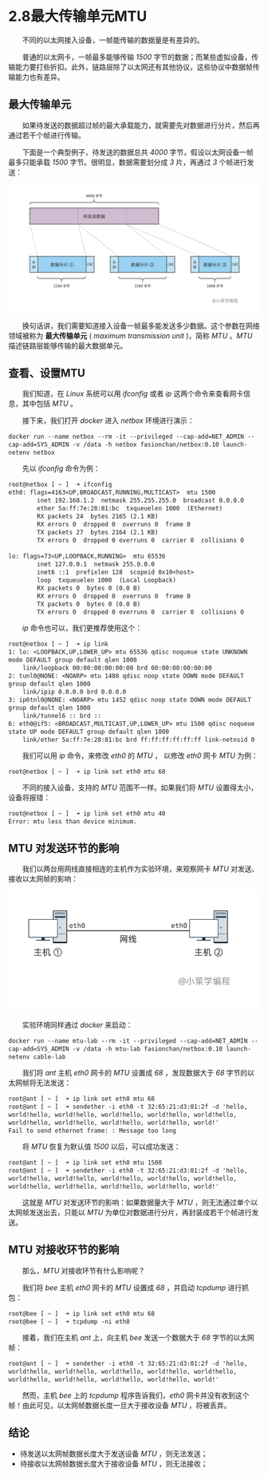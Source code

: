 # 2.8最大传输单元MTU

　　不同的以太网接入设备，一帧能传输的数据量是有差异的。

　　普通的以太网卡，一帧最多能够传输 *1500* 字节的数据；而某些虚拟设备，传输能力要打些折扣。此外，链路层除了以太网还有其他协议，这些协议中数据帧传输能力也有差异。

## 最大传输单元

　　如果待发送的数据超过帧的最大承载能力，就需要先对数据进行分片，然后再通过若干个帧进行传输。

　　下面是一个典型例子，待发送的数据总共 *4000* 字节，假设以太网设备一帧最多只能承载 *1500* 字节。很明显，数据需要划分成 *3* 片，再通过 *3* 个帧进行发送：

​![](assets/network-asset-07eb567654c4cd18b39a9e6ff18edf04-20241221170706-b7xjj6q.png)​

　　换句话讲，我们需要知道接入设备一帧最多能发送多少数据。这个参数在网络领域被称为 **最大传输单元** ( *maximum transmission unit* )，简称 *MTU* 。*MTU* 描述链路层能够传输的最大数据单元。

## 查看、设置MTU

　　我们知道，在 *Linux* 系统可以用 *ifconfig* 或者 *ip* 这两个命令来查看网卡信息，其中包括 *MTU* 。

　　接下来，我们打开 *docker* 进入 *netbox* 环境进行演示：

```shell
docker run --name netbox --rm -it --privileged --cap-add=NET_ADMIN --cap-add=SYS_ADMIN -v /data -h netbox fasionchan/netbox:0.10 launch-netenv netbox
```

　　先以 *ifconfig* 命令为例：

```shell
root@netbox [ ~ ]  ➜ ifconfig
eth0: flags=4163<UP,BROADCAST,RUNNING,MULTICAST>  mtu 1500
        inet 192.168.1.2  netmask 255.255.255.0  broadcast 0.0.0.0
        ether 5a:ff:7e:28:81:bc  txqueuelen 1000  (Ethernet)
        RX packets 24  bytes 2165 (2.1 KB)
        RX errors 0  dropped 0  overruns 0  frame 0
        TX packets 27  bytes 2164 (2.1 KB)
        TX errors 0  dropped 0 overruns 0  carrier 0  collisions 0

lo: flags=73<UP,LOOPBACK,RUNNING>  mtu 65536
        inet 127.0.0.1  netmask 255.0.0.0
        inet6 ::1  prefixlen 128  scopeid 0x10<host>
        loop  txqueuelen 1000  (Local Loopback)
        RX packets 0  bytes 0 (0.0 B)
        RX errors 0  dropped 0  overruns 0  frame 0
        TX packets 0  bytes 0 (0.0 B)
        TX errors 0  dropped 0 overruns 0  carrier 0  collisions 0

```

　　*ip* 命令也可以，我们更推荐使用这个：

```shell
root@netbox [ ~ ]  ➜ ip link
1: lo: <LOOPBACK,UP,LOWER_UP> mtu 65536 qdisc noqueue state UNKNOWN mode DEFAULT group default qlen 1000
    link/loopback 00:00:00:00:00:00 brd 00:00:00:00:00:00
2: tunl0@NONE: <NOARP> mtu 1480 qdisc noop state DOWN mode DEFAULT group default qlen 1000
    link/ipip 0.0.0.0 brd 0.0.0.0
3: ip6tnl0@NONE: <NOARP> mtu 1452 qdisc noop state DOWN mode DEFAULT group default qlen 1000
    link/tunnel6 :: brd ::
6: eth0@if5: <BROADCAST,MULTICAST,UP,LOWER_UP> mtu 1500 qdisc noqueue state UP mode DEFAULT group default qlen 1000
    link/ether 5a:ff:7e:28:81:bc brd ff:ff:ff:ff:ff:ff link-netnsid 0
```

　　我们可以用 *ip* 命令，来修改 *eth0* 的 *MTU* ， 以修改 *eth0* 网卡 *MTU* 为例：

```shell
root@netbox [ ~ ]  ➜ ip link set eth0 mtu 68
```

　　不同的接入设备，支持的 *MTU* 范围不一样。如果我们将 *MTU* 设置得太小，设备将报错：

```shell
root@netbox [ ~ ]  ➜ ip link set eth0 mtu 40
Error: mtu less than device minimum.
```

## MTU 对发送环节的影响

　　我们以两台用网线直接相连的主机作为实验环境，来观察网卡 *MTU* 对发送、接收以太网帧的影响：

​![](assets/network-asset-2c36892fa67461160db1266cd401f1be-20241221170706-aks04jc.png)​

　　实验环境同样通过 *docker* 来启动：

```shell
docker run --name mtu-lab --rm -it --privileged --cap-add=NET_ADMIN --cap-add=SYS_ADMIN -v /data -h mtu-lab fasionchan/netbox:0.10 launch-netenv cable-lab
```

　　我们将 *ant* 主机 *eth0* 网卡的 *MTU* 设置成 *68* ，发现数据大于 *68* 字节的以太网帧将无法发送：

```shell
root@ant [ ~ ]  ➜ ip link set eth0 mtu 68
root@ant [ ~ ]  ➜ sendether -i eth0 -t 32:65:21:d3:01:2f -d 'hello, world!hello, world!hello, world!hello, world!hello, world!hello, world!hello, world!hello, world!hello, world!hello, world!'
Fail to send ethernet frame: : Message too long
```

　　将 *MTU* 恢复为默认值 *1500* 以后，可以成功发送：

```shell
root@ant [ ~ ]  ➜ ip link set eth0 mtu 1500
root@ant [ ~ ]  ➜ sendether -i eth0 -t 32:65:21:d3:01:2f -d 'hello, world!hello, world!hello, world!hello, world!hello, world!hello, world!hello, world!hello, world!hello, world!hello, world!'
```

　　这就是 *MTU* 对发送环节的影响：如果数据量大于 *MTU* ，则无法通过单个以太网帧发送出去，只能以 *MTU* 为单位对数据进行分片，再封装成若干个帧进行发送。

## MTU 对接收环节的影响

　　那么，*MTU* 对接收环节有什么影响呢？

　　我们将 *bee* 主机 *eth0* 网卡的 *MTU* 设置成 *68* ，并启动 *tcpdump* 进行抓包：

```shell
root@bee [ ~ ]  ➜ ip link set eth0 mtu 68
root@bee [ ~ ]  ➜ tcpdump -ni eth0
```

　　接着，我们在主机 *ant* 上，向主机 *bee* 发送一个数据大于 *68* 字节的以太网帧：

```shell
root@ant [ ~ ]  ➜ sendether -i eth0 -t 32:65:21:d3:01:2f -d 'hello, world!hello, world!hello, world!hello, world!hello, world!hello, world!hello, world!hello, world!hello, world!hello, world!'
```

　　然而，主机 *bee* 上的 *tcpdump* 程序告诉我们，*eth0* 网卡并没有收到这个帧！由此可见，以太网帧数据长度一旦大于接收设备 *MTU* ，将被丢弃。

## 结论

* 待发送以太网帧数据长度大于发送设备 *MTU* ，则无法发送；
* 待接收以太网帧数据长度大于接收设备 *MTU* ，则无法接收；
